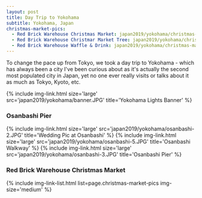 ```yaml
---
layout: post
title: Day Trip to Yokohama
subtitle: Yokohama, Japan
christmas-market-pics:
  - Red Brick Warehouse Christmas Market: japan2019/yokohama/christmas-market-1.JPG
  - Red Brick Warehouse Christmar Market Tree: japan2019/yokohama/christmas-market-2.JPG
  - Red Brick Warehouse Waffle & Drink: japan2019/yokohama/christmas-market-3.JPG
---
```


To change the pace up from Tokyo, we took a day trip to Yokohama - which has always been a city I've been curious about as it's actually the second most populated city in Japan, yet no one ever really visits or talks about it as much as Tokyo, Kyoto, etc.

<columns>
  <onecolumn>
    {% include img-link.html size='large' src='japan2019/yokohama/banner.JPG' title='Yokohama Lights Banner' %}
    </onecolumn>
</columns>

### Osanbashi Pier

<columns>
  <onecolumn class="margined">
    {% include img-link.html size='large' src='japan2019/yokohama/osanbashi-2.JPG' title='Wedding Pic at Osanbashi' %}
    {% include img-link.html size='large' src='japan2019/yokohama/osanbashi-5.JPG' title='Osanbashi Walkway' %}
    {% include img-link.html size='large' src='japan2019/yokohama/osanbashi-3.JPG' title='Osanbashi Pier' %}
    </onecolumn>
</columns>

### Red Brick Warehouse Christmas Market

{% include img-link-list.html list=page.christmas-market-pics img-size='medium' %}
